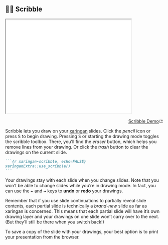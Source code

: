 ## 👩‍🎨 Scribble

<div class="shareagain" style="min-width:300px;max-width:600px;margin:1em auto;"><iframe src="./scribble/index.html" title="Scribble Demo" width="400" height="300" loading=lazy></iframe></div>
<p align="right"><a href="./scribble" target="_blank">Scribble Demo<svg version="1.1" xmlns="http://www.w3.org/2000/svg" xmlns:xlink="http://www.w3.org/1999/xlink" x="0px" y="0px" width="12px" height="12px" viewBox="0 0 12 12" style="enable-background:new 0 0 12 12;fill:currentColor;height:1em;width:1em;top:0.18em;position:relative;" xml:space="preserve"><g id="Icons" style="opacity:0.75;"><g id="external"><polygon id="box" style="fill-rule:evenodd;clip-rule:evenodd;" points="2,2 5,2 5,3 3,3 3,9 9,9 9,7 10,7 10,10 2,10   "/><polygon id="arrow_13_" style="fill-rule:evenodd;clip-rule:evenodd;" points="6.211,2 10,2 10,5.789 8.579,4.368 6.447,6.5    5.5,5.553 7.632,3.421   "/></g></g><g id="Guides" style="display:none;"></g></svg></a></p>

Scribble lets you draw on your
[xaringan](https://slides.yihui.org/xaringan) slides. Click the *pencil*
icon or press <kbd>S</kbd> to begin drawing. Pressing <kbd>S</kbd> or
starting the drawing mode toggles the scribble toolbox. There, you’ll
find the *eraser* button, which helps you remove lines from your
drawing. Or click the *trash* button to clear the drawings on the
current slide.

```` markdown
```{r xaringan-scribble, echo=FALSE}
xaringanExtra::use_scribble()
```
````

Your drawings stay with each slide when you change slides. Note that you
won’t be able to change slides while you’re in drawing mode. In fact,
you can use the <kbd>←</kbd> and <kbd>→</kbd> keys to **undo** or
**redo** your drawings.

Remember that if you use slide continuations to partially reveal slide
contents, each partial slide is technically a *brand-new* slide as far
as xaringan is concerned. This means that each partial slide will have
it’s own drawing layer and your drawings on one slide won’t carry over
to the next. (But they’ll still be there when you switch back\!)

To save a copy of the slide with your drawings, your best option is to
print your presentation from the browser.

